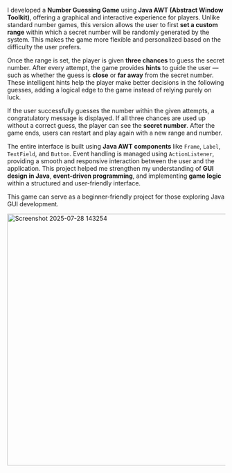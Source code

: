 
I developed a **Number Guessing Game** using **Java AWT (Abstract Window Toolkit)**, offering a graphical and interactive experience for players. Unlike standard number games, this version allows the user to first **set a custom range** within which a secret number will be randomly generated by the system. This makes the game more flexible and personalized based on the difficulty the user prefers.

Once the range is set, the player is given **three chances** to guess the secret number. After every attempt, the game provides **hints** to guide the user — such as whether the guess is **close** or **far away** from the secret number. These intelligent hints help the player make better decisions in the following guesses, adding a logical edge to the game instead of relying purely on luck.

If the user successfully guesses the number within the given attempts, a congratulatory message is displayed. If all three chances are used up without a correct guess, the player can see the **secret number**. After the game ends, users can restart and play again with a new range and number.

The entire interface is built using **Java AWT components** like `Frame`, `Label`, `TextField`, and `Button`. Event handling is managed using `ActionListener`, providing a smooth and responsive interaction between the user and the application. This project helped me strengthen my understanding of **GUI design in Java**, **event-driven programming**, and implementing **game logic** within a structured and user-friendly interface.

This game can serve as a beginner-friendly project for those exploring Java GUI development. 

<img width="726" height="580" alt="Screenshot 2025-07-28 143254" src="https://github.com/user-attachments/assets/4dd8fa80-0d11-4ef6-a3fb-6562d8f7632c" />

